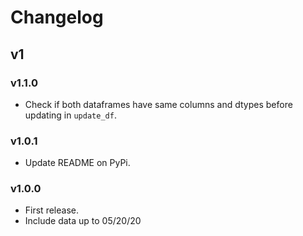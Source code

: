 # Changelog

## v1

### v1.1.0

- Check if both dataframes have same columns and dtypes before updating in `update_df`.

### v1.0.1

- Update README on PyPi.

### v1.0.0

- First release.
- Include data up to 05/20/20
